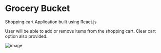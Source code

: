 # Grocery Bucket
Shopping cart Application built using React.js

User will be able to add or remove items from the shopping cart. Clear cart option also provided.

![image](https://user-images.githubusercontent.com/107784718/185746845-2558c423-254c-48a7-9ff4-6717a82b4bd1.png)

